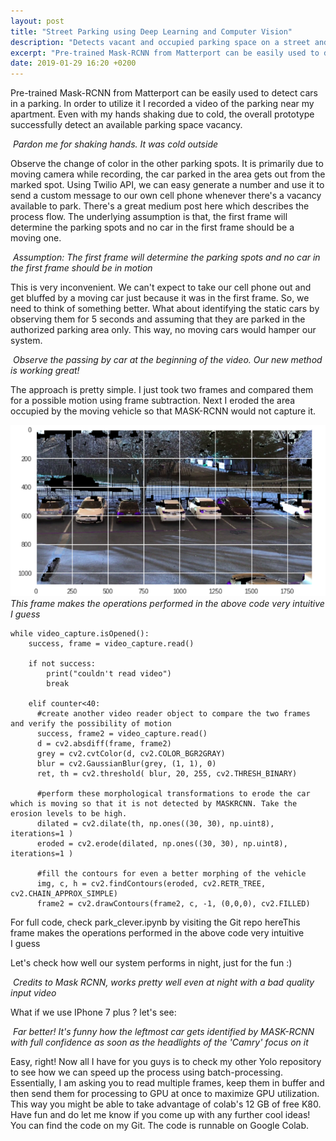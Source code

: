 ```yaml
---
layout: post
title: "Street Parking using Deep Learning and Computer Vision"
description: "Detects vacant and occupied parking space on a street and sends a text whenever a space is available to park"
excerpt: "Pre-trained Mask-RCNN from Matterport can be easily used to detect cars in a parking. In order to utilize it I recorded a video of the parking near my apartment. Even with my hands shaking due to cold, the overall prototype successfully detect an available parking space vacancy."
date: 2019-01-29 16:20 +0200
---
```


Pre-trained Mask-RCNN from Matterport can be easily used to detect cars in a parking. In order to utilize it I recorded a video of the parking near my apartment. Even with my hands shaking due to cold, the overall prototype successfully detect an available parking space vacancy.

<p>
    <img src="https://github.com/ankit1khare/ankit1khare.github.io/blob/master/_posts/gifs/test_vid.gif" alt>
    <em>Pardon me for shaking hands. It was cold outside</em>
</p>

Observe the change of color in the other parking spots. It is primarily due to moving camera while recording, the car parked in the area gets out from the marked spot. Using Twilio API, we can easy generate a number and use it to send a custom message to our own cell phone whenever there's a vacancy available to park. There's a great medium post here which describes the process flow. The underlying assumption is that, the first frame will determine the parking spots and no car in the first frame should be a moving one.

<p>
    <img src="gifs/assumption_test1.gif" alt>
    <em>Assumption: The first frame will determine the parking spots and no car in the first frame should be in motion</em>
</p>


This is very inconvenient. We can't expect to take our cell phone out and get bluffed by a moving car just because it was in the first frame. So, we need to think of something better. What about identifying the static cars by observing them for 5 seconds and assuming that they are parked in the authorized parking area only. This way, no moving cars would hamper our system.

<p>
    <img src="https://github.com/ankit1khare/ankit1khare.github.io/blob/master/_posts/gifs/better_test1.gif" alt>
    <em>Observe the passing by car at the beginning of the video. Our new method is working great!</em>
</p>


The approach is pretty simple. I just took two frames and compared them for a possible motion using frame subtraction. Next I eroded the area occupied by the moving vehicle so that MASK-RCNN would not capture it.
<p>
    <img src="https://github.com/ankit1khare/ankit1khare.github.io/blob/master/_posts/gifs/1_x6wTWuWlwlnic30Mj61S0g.png" alt>
    <em>This frame makes the operations performed in the above code very intuitive I guess</em>
</p>


    while video_capture.isOpened():
        success, frame = video_capture.read()

        if not success:
            print("couldn't read video")
            break

        elif counter<40:
          #create another video reader object to compare the two frames   and verify the possibility of motion
          success, frame2 = video_capture.read()
          d = cv2.absdiff(frame, frame2)  
          grey = cv2.cvtColor(d, cv2.COLOR_BGR2GRAY)
          blur = cv2.GaussianBlur(grey, (1, 1), 0)
          ret, th = cv2.threshold( blur, 20, 255, cv2.THRESH_BINARY)

          #perform these morphological transformations to erode the car which is moving so that it is not detected by MASKRCNN. Take the erosion levels to be high. 
          dilated = cv2.dilate(th, np.ones((30, 30), np.uint8), iterations=1 )
          eroded = cv2.erode(dilated, np.ones((30, 30), np.uint8), iterations=1 )

          #fill the contours for even a better morphing of the vehicle
          img, c, h = cv2.findContours(eroded, cv2.RETR_TREE, cv2.CHAIN_APPROX_SIMPLE)
          frame2 = cv2.drawContours(frame2, c, -1, (0,0,0), cv2.FILLED)





For full code, check park_clever.ipynb by visiting the Git repo hereThis frame makes the operations performed in the above code very intuitive I guess



Let's check how well our system performs in night, just for the fun :)

<p>
    <img src="https://github.com/ankit1khare/ankit1khare.github.io/blob/master/_posts/gifs/night_blur_test.gif" alt>
    <em>Credits to Mask RCNN, works pretty well even at night with a bad quality input video</em>
</p>

What if we use IPhone 7 plus ? let's see:
<p>
    <img src="https://github.com/ankit1khare/ankit1khare.github.io/blob/master/_posts/gifs/night_better_test.gif" alt>
    <em>Far better! It's funny how the leftmost car gets identified by MASK-RCNN with full confidence as soon as the headlights of the 'Camry' focus on it</em>
</p>

Easy, right! Now all I have for you guys is to check my other Yolo repository to see how we can speed up the process using batch-processing. Essentially, I am asking you to read multiple frames, keep them in buffer and then send them for processing to GPU at once to maximize GPU utilization. This way you might be able to take advantage of colab's 12 GB of free K80.
Have fun and do let me know if you come up with any further cool ideas! You can find the code on my Git. The code is runnable on Google Colab.
